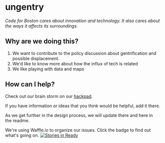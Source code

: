 ungentry
========
*Code for Boston cares about innovation and technology.  It also cares about the ways it affects its surroundings.*


Why are we doing this?
----------------------

  1. We want to contribute to the policy discussion about gentrification and possible displacement.
  2. We'd like to know more about how the influx of tech is related
  3. We like playing with data and maps

How can I help?
----------------------

Check out our brain storm on our [hackpad](https://codeforboston.hackpad.com/How-can-Code-for-Boston-contribute-to-the-policy-discussion-on-gentrification-in-Boston-fD9RvXalX84#:h=Variable-Wish-List).  

If you have information or ideas that you think would be helpful, add it there.

As we get further in the design process, we will update there and here in the readme.


We're using Waffle.io to organize our issues. Click the badge to find out what's going on.
[![Stories in Ready](https://badge.waffle.io/codeforboston/ungentry.png?label=ready&title=Ready)](http://waffle.io/codeforboston/ungentry)
